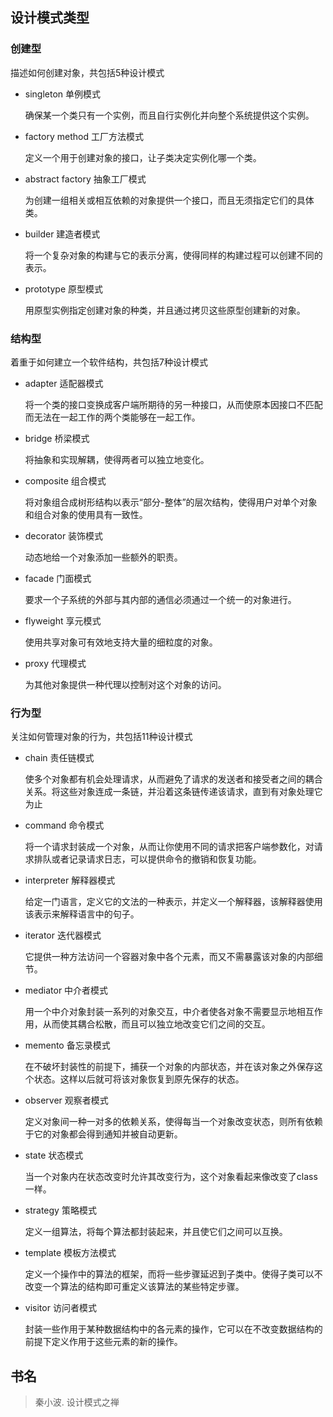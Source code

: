 ## 设计模式类型

### 创建型

描述如何创建对象，共包括5种设计模式

* singleton 单例模式

  确保某一个类只有一个实例，而且自行实例化并向整个系统提供这个实例。

* factory method 工厂方法模式

  定义一个用于创建对象的接口，让子类决定实例化哪一个类。

* abstract factory 抽象工厂模式

  为创建一组相关或相互依赖的对象提供一个接口，而且无须指定它们的具体类。

* builder 建造者模式

  将一个复杂对象的构建与它的表示分离，使得同样的构建过程可以创建不同的表示。

* prototype 原型模式

  用原型实例指定创建对象的种类，并且通过拷贝这些原型创建新的对象。

### 结构型

着重于如何建立一个软件结构，共包括7种设计模式

* adapter 适配器模式

  将一个类的接口变换成客户端所期待的另一种接口，从而使原本因接口不匹配而无法在一起工作的两个类能够在一起工作。

* bridge 桥梁模式

  将抽象和实现解耦，使得两者可以独立地变化。

* composite 组合模式

  将对象组合成树形结构以表示“部分-整体”的层次结构，使得用户对单个对象和组合对象的使用具有一致性。

* decorator 装饰模式

  动态地给一个对象添加一些额外的职责。

* facade 门面模式

  要求一个子系统的外部与其内部的通信必须通过一个统一的对象进行。

* flyweight 享元模式

  使用共享对象可有效地支持大量的细粒度的对象。

* proxy 代理模式

  为其他对象提供一种代理以控制对这个对象的访问。

### 行为型

关注如何管理对象的行为，共包括11种设计模式

* chain 责任链模式

  使多个对象都有机会处理请求，从而避免了请求的发送者和接受者之间的耦合关系。将这些对象连成一条链，并沿着这条链传递该请求，直到有对象处理它为止

* command 命令模式

  将一个请求封装成一个对象，从而让你使用不同的请求把客户端参数化，对请求排队或者记录请求日志，可以提供命令的撤销和恢复功能。

* interpreter 解释器模式

  给定一门语言，定义它的文法的一种表示，并定义一个解释器，该解释器使用该表示来解释语言中的句子。

* iterator 迭代器模式

  它提供一种方法访问一个容器对象中各个元素，而又不需暴露该对象的内部细节。

* mediator 中介者模式

  用一个中介对象封装一系列的对象交互，中介者使各对象不需要显示地相互作用，从而使其耦合松散，而且可以独立地改变它们之间的交互。

* memento 备忘录模式

  在不破坏封装性的前提下，捕获一个对象的内部状态，并在该对象之外保存这个状态。这样以后就可将该对象恢复到原先保存的状态。

* observer 观察者模式

  定义对象间一种一对多的依赖关系，使得每当一个对象改变状态，则所有依赖于它的对象都会得到通知并被自动更新。

* state 状态模式

  当一个对象内在状态改变时允许其改变行为，这个对象看起来像改变了class一样。

* strategy 策略模式

  定义一组算法，将每个算法都封装起来，并且使它们之间可以互换。

* template 模板方法模式

  定义一个操作中的算法的框架，而将一些步骤延迟到子类中。使得子类可以不改变一个算法的结构即可重定义该算法的某些特定步骤。

* visitor 访问者模式

  封装一些作用于某种数据结构中的各元素的操作，它可以在不改变数据结构的前提下定义作用于这些元素的新的操作。

## 书名

> 秦小波. 设计模式之禅